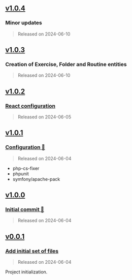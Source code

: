 ## [v1.0.4](https://github.com/Engrev/Hevy/releases/tag/v1.0.4)

### Minor updates

> Released on 2024-06-10

## [v1.0.3](https://github.com/Engrev/Hevy/releases/tag/v1.0.3)

### Creation of Exercise, Folder and Routine entities

> Released on 2024-06-10

## [v1.0.2](https://github.com/Engrev/Hevy/releases/tag/v1.0.2)

### [React configuration](https://github.com/Engrev/Hevy/commit/87a4c3c1a622dc6a1c70ddf7fe85b09f451a4509)

> Released on 2024-06-05

## [v1.0.1](https://github.com/Engrev/Hevy/releases/tag/v1.0.1)

### [Configuration 🔧](https://github.com/Engrev/Hevy/commit/0efadaa6146b3cd10068540ae146532ef035f562)

> Released on 2024-06-04

- php-cs-fixer
- phpunit
- symfony/apache-pack

## [v1.0.0](https://github.com/Engrev/Hevy/releases/tag/v1.0.0)

### [Initial commit 🎉](https://github.com/Engrev/Hevy/commit/4c2d06edd31a7d4906e4489fb9c594ab1d26edcb)

> Released on 2024-06-04

## [v0.0.1](https://github.com/Engrev/Hevy/releases/tag/v0.0.1)

### [Add initial set of files](https://github.com/Engrev/Hevy/commit/cf990677800e0c37d7b13e68fb24a18caf6e16ad)

> Released on 2024-06-04

Project initialization.
